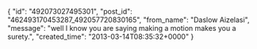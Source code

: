  {
   "id": "492073027495301",
   "post_id": "462493170453287_492057720830165",
   "from_name": "Daslow Aizelasi",
   "message": "well I know you are saying making a motion makes you a surety.",
   "created_time": "2013-03-14T08:35:32+0000"
 }
